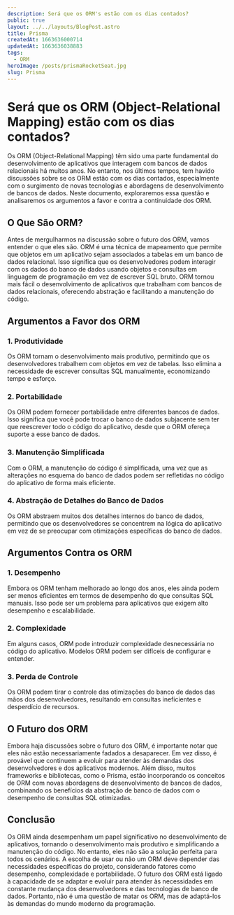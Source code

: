 ```yaml
---
description: Será que os ORM's estão com os dias contados?
public: true
layout: ../../layouts/BlogPost.astro
title: Prisma
createdAt: 1663636000714
updatedAt: 1663636038883
tags:
  - ORM
heroImage: /posts/prismaRocketSeat.jpg
slug: Prisma
---
```



# Será que os ORM (Object-Relational Mapping) estão com os dias contados?

Os ORM (Object-Relational Mapping) têm sido uma parte fundamental do desenvolvimento de aplicativos que interagem com bancos de dados relacionais há muitos anos. No entanto, nos últimos tempos, tem havido discussões sobre se os ORM estão com os dias contados, especialmente com o surgimento de novas tecnologias e abordagens de desenvolvimento de bancos de dados. Neste documento, exploraremos essa questão e analisaremos os argumentos a favor e contra a continuidade dos ORM.
## O Que São ORM?

Antes de mergulharmos na discussão sobre o futuro dos ORM, vamos entender o que eles são. ORM é uma técnica de mapeamento que permite que objetos em um aplicativo sejam associados a tabelas em um banco de dados relacional. Isso significa que os desenvolvedores podem interagir com os dados do banco de dados usando objetos e consultas em linguagem de programação em vez de escrever SQL bruto. ORM tornou mais fácil o desenvolvimento de aplicativos que trabalham com bancos de dados relacionais, oferecendo abstração e facilitando a manutenção do código.
## Argumentos a Favor dos ORM
### 1. Produtividade

Os ORM tornam o desenvolvimento mais produtivo, permitindo que os desenvolvedores trabalhem com objetos em vez de tabelas. Isso elimina a necessidade de escrever consultas SQL manualmente, economizando tempo e esforço.
### 2. Portabilidade

Os ORM podem fornecer portabilidade entre diferentes bancos de dados. Isso significa que você pode trocar o banco de dados subjacente sem ter que reescrever todo o código do aplicativo, desde que o ORM ofereça suporte a esse banco de dados.
### 3. Manutenção Simplificada

Com o ORM, a manutenção do código é simplificada, uma vez que as alterações no esquema do banco de dados podem ser refletidas no código do aplicativo de forma mais eficiente.
### 4. Abstração de Detalhes do Banco de Dados

Os ORM abstraem muitos dos detalhes internos do banco de dados, permitindo que os desenvolvedores se concentrem na lógica do aplicativo em vez de se preocupar com otimizações específicas do banco de dados.
## Argumentos Contra os ORM
### 1. Desempenho

Embora os ORM tenham melhorado ao longo dos anos, eles ainda podem ser menos eficientes em termos de desempenho do que consultas SQL manuais. Isso pode ser um problema para aplicativos que exigem alto desempenho e escalabilidade.
### 2. Complexidade

Em alguns casos, ORM pode introduzir complexidade desnecessária no código do aplicativo. Modelos ORM podem ser difíceis de configurar e entender.
### 3. Perda de Controle

Os ORM podem tirar o controle das otimizações do banco de dados das mãos dos desenvolvedores, resultando em consultas ineficientes e desperdício de recursos.
## O Futuro dos ORM

Embora haja discussões sobre o futuro dos ORM, é importante notar que eles não estão necessariamente fadados a desaparecer. Em vez disso, é provável que continuem a evoluir para atender às demandas dos desenvolvedores e dos aplicativos modernos. Além disso, muitos frameworks e bibliotecas, como o Prisma, estão incorporando os conceitos de ORM com novas abordagens de desenvolvimento de bancos de dados, combinando os benefícios da abstração de banco de dados com o desempenho de consultas SQL otimizadas.
## Conclusão

Os ORM ainda desempenham um papel significativo no desenvolvimento de aplicativos, tornando o desenvolvimento mais produtivo e simplificando a manutenção do código. No entanto, eles não são a solução perfeita para todos os cenários. A escolha de usar ou não um ORM deve depender das necessidades específicas do projeto, considerando fatores como desempenho, complexidade e portabilidade. O futuro dos ORM está ligado à capacidade de se adaptar e evoluir para atender às necessidades em constante mudança dos desenvolvedores e das tecnologias de banco de dados. Portanto, não é uma questão de matar os ORM, mas de adaptá-los às demandas do mundo moderno da programação.